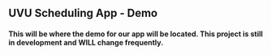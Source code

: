 ## UVU Scheduling App - Demo
#### This will be where the demo for our app will be located. This project is still in development and WILL change frequently.
